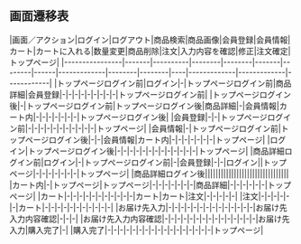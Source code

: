 ## 画面遷移表
|画面／アクション|ログイン|ログアウト|商品検索|商品画像|会員登録|会員情報|カート|カートに入れる|数量変更|商品削除|注文|入力内容を確認|修正|注文確定|トップページ|
|----------------|-------|----------|--------|--------|-------|--------|------|-------------|--------|--------|----|-------------|-------------|------------|
|トップページログイン前|ログイン|-|トップページログイン前|商品詳細|会員登録|-|-|-|-|-|-|-|-|-|トップページログイン前|
|トップページログイン後|-|トップページログイン前|トップページログイン後|商品詳細|-|会員情報|カート内|-|-|-|-|-|-|-|トップページログイン後|
|会員登録|-|-|トップページログイン前|-|-|-|-|-|-|-|-|-|-|-|トップページ|
|会員情報|-|トップぺージログイン前|トップページログイン後|-|-|会員情報|カート内|-|-|-|-|-|-|-|トップページ|
|ログイン|トップページログイン後|-|-|-|-|-|-|-|-|-|-|-|-|-|トップページ|
|商品詳細ログイン前|ログイン|-|トップぺージログイン前|-|会員登録|-|-|ログイン||トップページ|-|-|-|-|-|-|-|トップページ|
|商品詳細ログイン後||||||||||||||||||||||||||||||||
|カート内|-|トップページ|トップページ|-|-|-|-|-|-|-|商品詳細|-|-|-|-|-|-|トップページ|
|カート|-|-|-|-|-|-|-|-|-|-|-|カート|カート|注文|-|-|-|-|-|
|注文|-|-|-|-|-|-|カート|-|-|-|-|-|-|-|-|-|-|-|
|お届け先入力|-|-|-|-|-|-|-|-|-|-|-|-|-|-|お届け先入力内容確認|-|-|-|
|お届け先入力内容確認|-|-|-|-|-|-|-|-|-|-|-|-|-|-|-|お届け先入力|購入完了|-|
|購入完了|-|-|-|-|-|-|-|-|-|-|-|-|-|-|-|-|-|トップページ|
